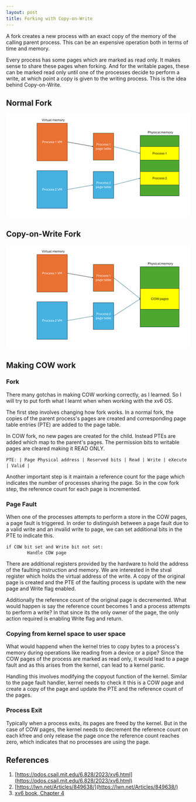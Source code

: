 ```yaml
---
layout: post
title: Forking with Copy-on-Write
---
```

A fork creates a new process with an exact copy of the memory of the calling parent process. This can be an expensive operation both in terms of time and memory. 

Every process has some pages which are marked as read only. It makes sense to share these pages when forking. And for the writable pages, these can be marked read only until one of the processes decide to perform a write, at which point a copy is given to the writing process. This is the idea behind Copy-on-Write.

## Normal Fork ##

![Normal fork](/assets/images/2024/normal_fork.PNG)


## Copy-on-Write Fork ##

![COW fork](/assets/images/2024/cow_fork.PNG)


## Making COW work ##
### Fork ###
There many gotchas in making COW working correctly, as I learned. So I will try to put forth what I learnt when when working with the xv6 OS. 

The first step involves changing how fork works. In a normal fork, the copies of the parent process's pages are created and corresponding page table entries (PTE) are added to the page table. 

In COW fork, no new pages are created for the child. Instead PTEs are added which map to the parent's pages. The permission bits to writable pages are cleared making it READ ONLY.

```
PTE: | Page Physical address | Reserved bits | Read | Write | eXecute | Valid |
```
Another important step is it maintain a reference count for the page which indicates the number of processes sharing the page. So in the cow fork step, the reference count for each page is incremented.

### Page Fault ###

When one of the processes attempts to perform a store in the COW pages, a page fault is triggered. In order to distinguish between a page fault due to a valid write and an invalid write to page, we can set additional bits in the PTE to indicate this.

```
if COW bit set and Write bit not set:
		Handle COW page
```
There are additional registers provided by the hardware to hold the address of the faulting instruction and memory. We are interested in the stval register which holds the virtual address of the write. A copy of the original page is created and the PTE of the faulting process is update with the new page and Write flag enabled.

Additionally the reference count of the original page is decremented. What would happen is say the reference count becomes 1 and a process attempts to perform a write? In that since its the only owner of the page, the only action required is enabling Write flag and return.
	
### Copying from kernel space to user space ###
What would happend when the kernel tries to copy bytes to a process's memory during operations like reading from a device or a pipe? Since the COW pages of the process are marked as read only, it would lead to a page fault and as this arises from the kernel, can lead to a kernel panic. 

Handling this involves modifying the copyout function of the kernel. Similar to the page fault handler, kernel needs to check it this is a COW page and create a copy of the page and update the PTE and the reference count of the pages.

### Process Exit ###
Typically when a process exits, its pages are freed by the kernel. But in the case of COW pages, the kernel needs to decrement the reference count on each kfree and only release the page once the reference count reaches zero, which indicates that no processes are using the page.



## References ##
1. [https://pdos.csail.mit.edu/6.828/2023/xv6.html](https://pdos.csail.mit.edu/6.828/2023/xv6.html)
2. [https://lwn.net/Articles/849638/](https://lwn.net/Articles/849638/)
3. [xv6 book, Chapter 4](https://pdos.csail.mit.edu/6.828/2023/xv6/book-riscv-rev3.pdf)